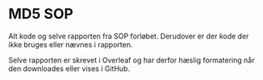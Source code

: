 # MD5 SOP

Alt kode og selve rapporten fra SOP forløbet. 
Derudover er der kode der ikke bruges eller nævnes i rapporten. 

Selve rapporten er skrevet i Overleaf og har derfor hæslig formatering når den downloades eller vises i GitHub.
